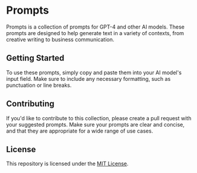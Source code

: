 # Prompts

Prompts is a collection of prompts for GPT-4 and other AI models. 
These prompts are designed 
to help generate text in a variety of contexts, 
from creative writing to business communication.

## Getting Started

To use these prompts, simply copy and paste them into your AI model's input field. 
Make sure to include any necessary formatting, such as punctuation or line breaks.

## Contributing

If you'd like to contribute to this collection, please create a pull request with your suggested prompts. 
Make sure your prompts are clear and concise, and that they are appropriate for a wide range of use cases.

## License

This repository is licensed under the [MIT License](LICENSE).

